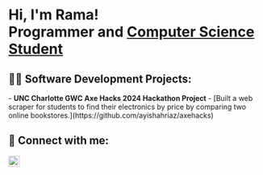 <h1>Hi, I'm Rama! <br/>Programmer</a> and <a href="(http://www.linkedin.com/in/rama-yakkala-8a10461b1)">Computer Science Student
</a></h1>

<h2>👨‍💻 Software Development Projects:</h2>
- <b>UNC Charlotte GWC Axe Hacks 2024 Hackathon Project</b>
  - [Built a web scraper for students to find their electronics by price by comparing two online bookstores.](https://github.com/ayishahriaz/axehacks)


<h2> 🤳 Connect with me:</h2>

[<img align="left" alt="RamaYakkala | LinkedIn" width="22px" src="https://cdn.jsdelivr.net/npm/simple-icons@v3/icons/linkedin.svg" />][linkedin]

[linkedin]: http://www.linkedin.com/in/rama-yakkala-8a10461b1


